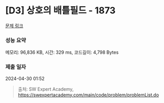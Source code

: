 # [D3] 상호의 배틀필드 - 1873 

[문제 링크](https://swexpertacademy.com/main/code/problem/problemDetail.do?contestProbId=AV5LyE7KD2ADFAXc) 

### 성능 요약

메모리: 96,836 KB, 시간: 329 ms, 코드길이: 4,798 Bytes

### 제출 일자

2024-04-30 01:52



> 출처: SW Expert Academy, https://swexpertacademy.com/main/code/problem/problemList.do